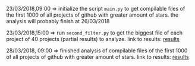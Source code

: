 23/03/2018,09:00 => initialize the script `main.py` to get compilable files of the first 1000 of all projects of github with greater amount of stars. the analysis will probably finish at 26/03/2018 <br>

23/03/2018,15:00 => run `second_filter.py` to get the biggest file of each project of 40 projects (partial results) to analyze. link to results: [results](https://www.dropbox.com/sh/os9dhdvqbqv0yjf/AACjHhPerheSf4W4zseXNuVfa?dl=0) <br>

28/03/2018, 09:00 => finished analysis of compilable files of the first 1000 of all projects of github with greater amount of stars. link to results: [results](https://www.dropbox.com/sh/1n2qpvu9w7az6uh/AAAQBjBfRJqthk76P1D2Cobia?dl=0) <br>